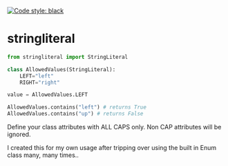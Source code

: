 [![Code style: black](https://img.shields.io/badge/code%20style-black-000000.svg)](https://github.com/psf/black)

# stringliteral

```python
from stringliteral import StringLiteral

class AllowedValues(StringLiteral):
    LEFT="left"
    RIGHT="right"

value = AllowedValues.LEFT

AllowedValues.contains("left") # returns True
AllowedValues.contains("up") # returns False
```

Define your class attributes with ALL CAPS only. Non CAP attributes will be ignored.

I created this for my own usage after tripping over using the built in Enum class many, many times..
